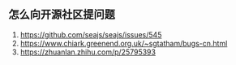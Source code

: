 ## 怎么向开源社区提问题

1. https://github.com/seajs/seajs/issues/545
2. https://www.chiark.greenend.org.uk/~sgtatham/bugs-cn.html
3. https://zhuanlan.zhihu.com/p/25795393
